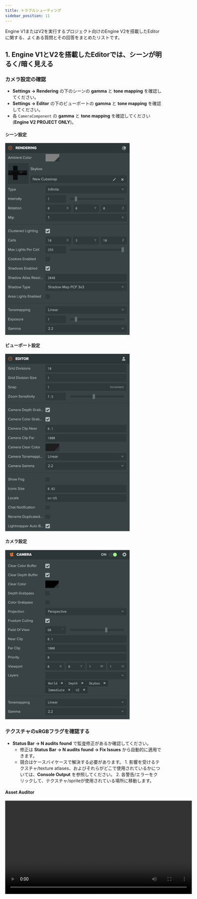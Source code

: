```yaml
---
title: トラブルシューティング
sidebar_position: 11
---
```


Engine V1またはV2を実行するプロジェクト向けのEngine V2を搭載したEditorに関する、よくある質問とその回答をまとめたリストです。

## 1. Engine V1とV2を搭載したEditorでは、シーンが明るく/暗く見える

### カメラ設定の確認

- **Settings -> Rendering** の下のシーンの **gamma** と **tone mapping** を確認してください。
- **Settings -> Editor** の下のビューポートの **gamma** と **tone mapping** を確認してください。
- 各 `CameraComponent` の **gamma** と **tone mapping** を確認してください (**Engine V2 PROJECT ONLY**)。

#### シーン設定

<img src='/img/user-manual/editor/editor-v2/settings-rendering.png' width='400px' />

#### ビューポート設定

<img src='/img/user-manual/editor/editor-v2/settings-editor.png' width='400px' />

#### カメラ設定

<img src='/img/user-manual/editor/editor-v2/camera-settings.png' width='400px' />

### テクスチャのsRGBフラグを確認する

- **Status Bar -> N audits found** で監査修正があるか確認してください。
  - 修正は **Status Bar -> N audits found -> Fix Issues** から自動的に適用できます。
  - 競合はケースバイケースで解決する必要があります。
        1. 影響を受けるテクスチャ/texture atlases、およびそれらがどこで使用されているかについては、**Console Output** を参照してください。
        2. 各警告/エラーをクリックして、テクスチャ/spriteが使用されている場所に移動します。

#### Asset Auditor

<video autoplay controls src='/video/asset-auditor.mp4' width='600px' />

## 2. EditorでカメラがオブジェクトをLauncherよりも明るく/暗く見せる

カメラがスクリプトによって作成されている場合、カメラコンポーネントに **gamma** と **tone mapping** の設定が明示的に設定されていることを確認してください。
